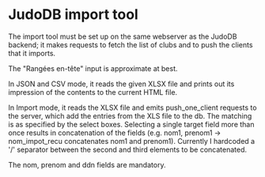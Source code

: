 JudoDB import tool
==================

The import tool must be set up on the same webserver as the JudoDB
backend; it makes requests to fetch the list of clubs and to push the
clients that it imports.

The "Rangées en-tête" input is approximate at best.

In JSON and CSV mode, it reads the given XLSX file and prints out
its impression of the contents to the current HTML file.

In Import mode, it reads the XLSX file and emits push_one_client
requests to the server, which add the entries from the XLS file
to the db. The matching is as specified by the select boxes. Selecting
a single target field more than once results in concatenation of
the fields (e.g. nom1, prenom1 -> nom_impot_recu concatenates nom1
and prenom1). Currently I hardcoded a '/' separator between the second
and third elements to be concatenated.

The nom, prenom and ddn fields are mandatory.